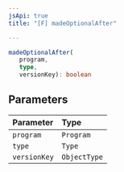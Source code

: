 ```yaml
---
jsApi: true
title: "[F] madeOptionalAfter"

---
```

```ts
madeOptionalAfter(
   program, 
   type, 
   versionKey): boolean
```

## Parameters

| Parameter | Type |
| :------ | :------ |
| `program` | `Program` |
| `type` | `Type` |
| `versionKey` | `ObjectType` |
